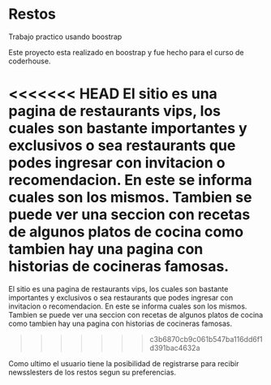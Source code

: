 # Restos 
Trabajo practico usando boostrap

Este proyecto esta realizado en boostrap y fue hecho para el curso de coderhouse.

<<<<<<< HEAD
El sitio es una pagina de restaurants vips, los cuales son bastante importantes y exclusivos o sea restaurants que podes ingresar con invitacion o recomendacion. En este se informa cuales son los mismos. Tambien se puede ver una seccion con recetas de algunos platos de cocina como tambien hay una pagina con historias de cocineras famosas.
=======
El sitio es una pagina de restaurants vips, los cuales son bastante importantes y exclusivos o sea restaurants que podes ingresar con invitacion o recomendacion. En este se informa cuales son los mismos.
Tambien se puede ver una seccion con recetas de algunos platos de cocina como tambien hay una pagina con historias de cocineras famosas.
>>>>>>> c3b6870cb9c061b547ba116dd6f1d391bac4632a

Como ultimo el usuario tiene la posibilidad de registrarse para recibir newsslesters de los restos segun su preferencias.
